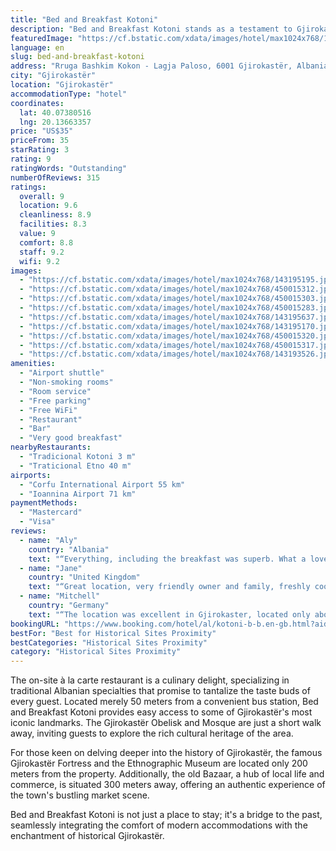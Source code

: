 ```yaml
---
title: "Bed and Breakfast Kotoni"
description: "Bed and Breakfast Kotoni stands as a testament to Gjirokastër's rich history, offering guests a unique glimpse into the UNESCO-protected town's past through its three centuries-old architecture."
featuredImage: "https://cf.bstatic.com/xdata/images/hotel/max1024x768/143195195.jpg?k=35dba36215177425fea29bf5cb9117ca6b691b41e56451deb6ecdb697f986072&o=&hp=1"
language: en
slug: bed-and-breakfast-kotoni
address: "Rruga Bashkim Kokon - Lagja Paloso, 6001 Gjirokastër, Albania"
city: "Gjirokastër"
location: "Gjirokastër"
accommodationType: "hotel"
coordinates:
  lat: 40.07380516
  lng: 20.13663357
price: "US$35"
priceFrom: 35
starRating: 3
rating: 9
ratingWords: "Outstanding"
numberOfReviews: 315
ratings:
  overall: 9
  location: 9.6
  cleanliness: 8.9
  facilities: 8.3
  value: 9
  comfort: 8.8
  staff: 9.2
  wifi: 9.2
images:
  - "https://cf.bstatic.com/xdata/images/hotel/max1024x768/143195195.jpg?k=35dba36215177425fea29bf5cb9117ca6b691b41e56451deb6ecdb697f986072&o=&hp=1"
  - "https://cf.bstatic.com/xdata/images/hotel/max1024x768/450015312.jpg?k=9fdd52807b5eadb0901f64949eca2edc6820b6fcbeb90cecd01e88b695bceefa&o=&hp=1"
  - "https://cf.bstatic.com/xdata/images/hotel/max1024x768/450015303.jpg?k=f35213391f4cd0b625ada6328ff6dc1338e10a8f83a7acaef9822f4adf8b8ac0&o=&hp=1"
  - "https://cf.bstatic.com/xdata/images/hotel/max1024x768/450015283.jpg?k=33675e194ce65dbcac502a0b5bffc03442dcba7da80a2e62014c0ec3351c5a7f&o=&hp=1"
  - "https://cf.bstatic.com/xdata/images/hotel/max1024x768/143195637.jpg?k=09b8dc3d0e04f740db24669ba2083d36d820813240d3489107bc31ee0aa1f111&o=&hp=1"
  - "https://cf.bstatic.com/xdata/images/hotel/max1024x768/143195170.jpg?k=48cbd9f326f316892baeb038265c7e46eb050f7f5f7f21b5feed5dcc7429741a&o=&hp=1"
  - "https://cf.bstatic.com/xdata/images/hotel/max1024x768/450015320.jpg?k=bc7bee68ca5825032bbe7b44512c48270d6d1f5787264f8739d099078014d1aa&o=&hp=1"
  - "https://cf.bstatic.com/xdata/images/hotel/max1024x768/450015317.jpg?k=17b720d4df6b655172e1693a211bbc1bb79c00ff0720fc501142ffc164a60c8d&o=&hp=1"
  - "https://cf.bstatic.com/xdata/images/hotel/max1024x768/143193526.jpg?k=9a73e35e6fbc34d8aa3c9e00720edf1231b521a76460a132dde907c3b7ae94ab&o=&hp=1"
amenities:
  - "Airport shuttle"
  - "Non-smoking rooms"
  - "Room service"
  - "Free parking"
  - "Free WiFi"
  - "Restaurant"
  - "Bar"
  - "Very good breakfast"
nearbyRestaurants:
  - "Tradicional Kotoni 3 m"
  - "Traticional Etno 40 m"
airports:
  - "Corfu International Airport 55 km"
  - "Ioannina Airport 71 km"
paymentMethods:
  - "Mastercard"
  - "Visa"
reviews:
  - name: "Aly"
    country: "Albania"
    text: "“Everything, including the breakfast was superb. What a lovely new little hotel . Great to see Albania investing in its hot spots , of which Gjirokaster is certainly one .”"
  - name: "Jane"
    country: "United Kingdom"
    text: "“Great location, very friendly owner and family, freshly cooked breakfast”"
  - name: "Mitchell"
    country: "Germany"
    text: "“The location was excellent in Gjirokaster, located only about a 5 minute walk from the Bazaar area. The room was cozy and comfortable. The staff were very friendly and helpful too! Breakfast was a tasty addition as well.”"
bookingURL: "https://www.booking.com/hotel/al/kotoni-b-b.en-gb.html?aid=8035640"
bestFor: "Best for Historical Sites Proximity"
bestCategories: "Historical Sites Proximity"
category: "Historical Sites Proximity"
---
```


The on-site à la carte restaurant is a culinary delight, specializing in traditional Albanian specialties that promise to tantalize the taste buds of every guest. Located merely 50 meters from a convenient bus station, Bed and Breakfast Kotoni provides easy access to some of Gjirokastër's most iconic landmarks. The Gjirokastër Obelisk and Mosque are just a short walk away, inviting guests to explore the rich cultural heritage of the area.

For those keen on delving deeper into the history of Gjirokastër, the famous Gjirokastër Fortress and the Ethnographic Museum are located only 200 meters from the property. Additionally, the old Bazaar, a hub of local life and commerce, is situated 300 meters away, offering an authentic experience of the town's bustling market scene.

Bed and Breakfast Kotoni is not just a place to stay; it's a bridge to the past, seamlessly integrating the comfort of modern accommodations with the enchantment of historical Gjirokastër.